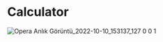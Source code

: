 # Calculator
![Opera Anlık Görüntü_2022-10-10_153137_127 0 0 1](https://user-images.githubusercontent.com/62027425/194866954-b6da2e70-fd19-417f-9651-12ae5e0eefe1.png)
